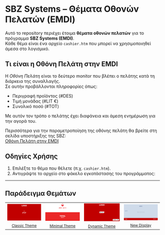 # SBZ Systems – Θέματα Οθονών Πελατών (EMDI)

Αυτό το repository περιέχει έτοιμα **θέματα οθονών πελατών** για το πρόγραμμα **SBZ Systems (EMDI)**.  
Κάθε θέμα είναι ένα αρχείο `cashier.htm` που μπορεί να χρησιμοποιηθεί άμεσα στο λογισμικό.

## Τι είναι η Οθόνη Πελάτη στην EMDI

Η *Οθόνη Πελάτη* είναι το δεύτερο monitor που βλέπει ο πελάτης κατά τη διάρκεια της συναλλαγής.  
Σε αυτήν προβάλλονται πληροφορίες όπως:

- Περιγραφή προϊόντος (#DES)  
- Τιμή μονάδας (#LIT €)  
- Συνολικό ποσό (#TOT)  

Με αυτόν τον τρόπο ο πελάτης έχει διαφάνεια και άμεση ενημέρωση για την αγορά του.

Περισσότερα για την παραμετροποίηση της οθόνης πελάτη θα βρείτε στη σελίδα υποστήριξης της SBZ:  
[Οθόνη Πελάτη στην EMDI](https://www.sbzsystems.com/el/programmata-efarmoges/emdi-emporiki-diaxeirisi/ypostirixi-emdi-commercial-management/rythmiseis/parametropoiisi-othonis-pelati-tis-emdi/)

## Οδηγίες Χρήσης

1. Επιλέξτε το θέμα που θέλετε (π.χ. `cashier.htm`).
2. Αντιγράψτε το αρχείο στο φάκελο εγκατάστασης του προγράμματος:  

---

## Παράδειγμα Θεμάτων

<p align="center">
  <table>
    <tr>
      <td align="center">
        <img src="images/classic.png" alt="Θέμα 1" width="260"/><br/>
        <sub> <a href="Classic Theme/">Classic Theme </a> </sub>
      </td>
      <td align="center">
        <img src="images/minimal.png" alt="Θέμα 2" width="260"/><br/>
        <sub> <a href="Minimal Theme/">Minimal Theme </a> </sub>
      </td>
      <td align="center">
        <img src="images/dynamic.png" alt="Θέμα 3" width="260"/><br/> 
        <sub> <a href="Dynamic Theme/">Dynamic Theme </a> </sub>
      </td>
        <td align="center">
        <img src="images/newdisplay.png" alt="Θέμα 4" width="260"/><br/> 
        <sub> <a href="New Display/">New Display</a> </sub>
      </td>
    </tr>
  </table>
</p>
